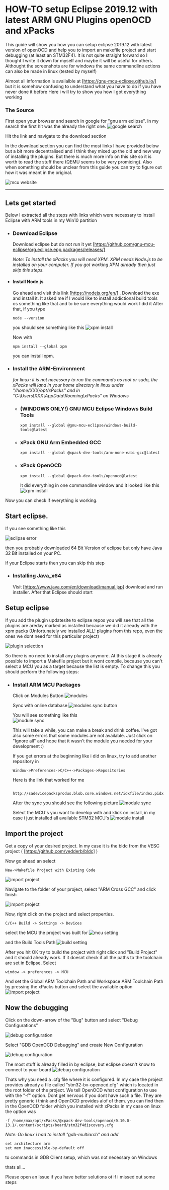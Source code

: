 
# HOW-TO setup Eclipse 2019.12 with latest ARM GNU Plugins openOCD and xPacks

This guide will show you how you can setup eclipse 2019.12 with latest version of openOCD and help you to import an makefile project and start debugging (at least an STM32F4). It is not quite straight forward so I thought I write it down for myself and maybe it will be useful for others.
 Althought the screenshots are for windows the same commandline actions can also be made in linux (tested by myself)

Almost all information is availalble at 
[https://gnu-mcu-eclipse.github.io/]
but it is somehow confusing to understand what you have to do if you have never done it before
Here i will try to show you how I got everything working

### The Source
First open your browser and search in google for "gnu arm eclipse". In my search the first hit was the already the right one.
![google search](./images/google_search.png)

Hit the link and navigate to the download section

In the download section you can find the most links I have provided below but a bit more decentralised and I think they mixed up the old and new way of installing the plugins. But there is much more info on this site so it is worth to read the stuff there (QEMU seems to be very promicing). Also when something should be unclear from this guide you can try to figure out how it was meant in the original. 

![mcu website](./images/mcu_eclipse_website.png)

--- 
## Lets get started
Below I extracted all the steps with links which were necessary to install Eclipse with ARM tools in my Win10 partition

* ### Download Eclipse
    Download eclipse but do not run it yet
    [https://github.com/gnu-mcu-eclipse/org.eclipse.epp.packages/releases/]

    *Note: To install the xPacks you will need XPM. XPM needs Node.js to be installed on your computer. If you got working XPM already then just skip this steps.*


* #### Install Node.js
    Go ahead and visit this link [https://nodejs.org/en/] . Download the exe and install it. It asked me if I would like to install addictional build tools os something like that and to be sure everything would work I did it
    After that, if you type 
    ```
    node --version
    ```
    you should see something like this
    ![xpm install](./images/Unbenannt1.PNG)

    Now with 
    ```
    npm install --global xpm
    ```
    you can install xpm.
    
* ### Install the ARM-Environment

    *for linux: it is not necessary to run the commands as root or sudo, the xPacks will land in your home directory in linux under "/home/XXX/opt/xPacks" and in "C:\Users\XXX\AppData\Roaming\xPacks" on Windows*

  * ### (WINDOWS ONLY!) GNU MCU Eclipse Windows Build Tools
    ```
    xpm install --global @gnu-mcu-eclipse/windows-build-tools@latest
    ```

  * ### xPack GNU Arm Embedded GCC
    ```
    xpm install --global @xpack-dev-tools/arm-none-eabi-gcc@latest
    ```
  * ### xPack OpenOCD
    ```
    xpm install --global @xpack-dev-tools/openocd@latest
    ```
    It did everything in one commandline window and it looked like this
![xpm install](./images/Unbenannt4.PNG)

Now you can check if everything is working.


## Start eclipse.

If you see something like this

![eclipse error](./images/Unbenannt6.PNG)

then you probably downloaded 64 Bit Version of eclipse but only have Java 32 Bit installed on your PC. 

If your Eclipse starts then you can skip this step

  * ### Installing Java_x64

    Visit [https://www.java.com/en/download/manual.jsp] download and run installer. After that Eclipse should start

## Setup eclipse

If you add the plugin updatesite to eclipse repos you will see that all the plugins are areday marked as installed because we did it already with the xpm packs (Unfortunately we installed ALL! plugins from this repo, even the ones we dont need for this particular project)

![plugin selection](./images/Unbenannt9.PNG)

So there is no need to install any plugins anymore. 
At this stage it is already possible to import a Makefile project but it wont compile. because you can't select a MCU you as a target because the list is empty.
To change this you should perform the following steps:

* ### Install ARM MCU Packages

   Click on Modules Button
![modules](./images/modules.png)

   Sync with online database
![modules sync button](./images/modules_refresh.png)

   You will see something like this  
![module sync](./images/Unbenannt10.PNG)

   This will take a while, you can make a break and drink coffee.
 I've got also some errors that some modules are not available. Just click on "Ignore all" and hope that it wasn't the module you needed for your development :)

   If you get errors at the beginning like i did on linux, try to add another repository in 
   ```
   Window->Preferences->C/C++->Packages->Repositories
   ```
   Here is the link that worked for me
   ```
     http://sadevicepacksprodus.blob.core.windows.net/idxfile/index.pidx
   ```
   After the sync you should see the following picture
   ![module sync](./images/Unbenannt11.PNG)

   Select the MCU's you want to develop with and klick on install, in my case i just installed all available STM32 MCU's
   ![module install](./images/Unbenannt16_with_mark.PNG)

## Import the project

Get a copy of your desired project. In my case it is the bldc from the VESC project ( [https://github.com/vedderb/bldc] )

Now go ahead an select
```
New->Makefile Project with Existing Code
```
![import project](./images/Unbenannt12.PNG)

Navigate to the folder of your project, select "ARM Cross GCC" and click finish

![import project](./images/Unbenannt13.PNG)

Now, right click on the project and select properties.
```
C/C++ Build -> Settings -> Devices 
```
 select the MCU the project was built for
![mcu setting](./images/Unbenannt18.PNG)

and the Build Tools Path
![build setting](./images/Unbenannt19.PNG)

After you hit OK try to build the project with right click and "Build Project" and it should already work.
If it doesnt check if all the paths to the toolchain are set in Eclipse.
Select
```
window -> preferences -> MCU
```
And set the Global ARM Toolchain Path and Workspace ARM Toolchain Path by pressing the xPacks button and select the available option
![import project](./images/Unbenannt15.PNG)


## Now the debugging

Click on the down-arrow of the "Bug" button and select "Debug Configurations"

![debug configuration](./images/Unbenannt21.PNG)

Select "GDB OpenOCD Debugging" and create New Configuration

![debug configuration](./images/Unbenannt22.PNG)


The most stuff is already filled in by eclipse, but eclipse doesn't know to connect to your board
![debug configuration](./images/Unbenannt25.PNG)

Thats why you need a .cfg file where it is configured. In my case the project provides already a file
called "stm32-bv-openocd.cfg" which is located in the root folder of the project. We tell OpenOCD what configuration to use with the "-f" option.
Dont get nervous if you dont have such a file. They are pretty generic i think and OpenOCD provides alof of them. you can find then in the OpenOCD folder which you installed with xPacks
in my case on linux the option was
```
-f /home/max/opt/xPacks/@xpack-dev-tools/openocd/0.10.0-13.1/.content/scripts/board/stm32f4discovery.cfg
```

*Note: On linux i had to install "gdb-multiarch" and add*
```
set architecture arm
set mem inaccessible-by-default off
```
to commands in GDB Client setup, which was not necessary on Windows


thats all...

Please open an Issue if you have better solutions ot if i missed out some steps
